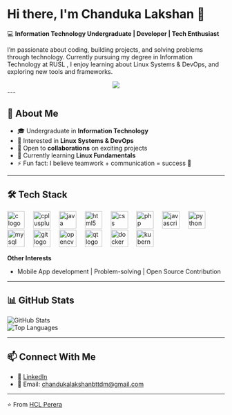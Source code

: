 # Hi there, I'm Chanduka Lakshan 👋  

💻 **Information Technology Undergraduate | Developer | Tech Enthusiast**  

I’m passionate about coding, building projects, and solving problems through technology. Currently pursuing my degree in Information Technology at RUSL , I enjoy learning about Linux Systems & DevOps, and exploring new tools and frameworks.  

<div align="center">
  <img src="https://visitor-badge.laobi.icu/badge?page_id=hclperera&"  />
</div>
---

## 🚀 About Me  
- 🎓 Undergraduate in **Information Technology**  
- 📱 Interested in **Linux Systems & DevOps**  
- 🤝 Open to **collaborations** on exciting projects  
- 🌱 Currently learning **Linux Fundamentals**  
- ⚡ Fun fact: I believe teamwork + communication = success 🚀  

---

## 🛠️ Tech Stack  

<div align="left">
  <img src="https://cdn.jsdelivr.net/gh/devicons/devicon/icons/c/c-original.svg" height="40" alt="c logo"  />
  <img width="12" />
  <img src="https://cdn.jsdelivr.net/gh/devicons/devicon/icons/cplusplus/cplusplus-original.svg" height="40" alt="cplusplus logo"  />
  <img width="12" />
  <img src="https://cdn.jsdelivr.net/gh/devicons/devicon/icons/java/java-original.svg" height="40" alt="java logo"  />
  <img width="12" />
  <img src="https://cdn.jsdelivr.net/gh/devicons/devicon/icons/html5/html5-original.svg" height="40" alt="html5 logo"  />
  <img width="12" />
  <img src="https://cdn.jsdelivr.net/gh/devicons/devicon/icons/css3/css3-original.svg" height="40" alt="css logo"  />
  <img width="12" />
  <img src="https://cdn.jsdelivr.net/gh/devicons/devicon/icons/php/php-original.svg" height="40" alt="php logo"  />
  <img width="12" />
  <img src="https://cdn.jsdelivr.net/gh/devicons/devicon/icons/javascript/javascript-original.svg" height="40" alt="javascript logo"  />
  <img width="12" />
  <img src="https://cdn.jsdelivr.net/gh/devicons/devicon/icons/python/python-original.svg" height="40" alt="python logo"  />
  <img width="12" />
  <img src="https://cdn.jsdelivr.net/gh/devicons/devicon/icons/mysql/mysql-original.svg" height="40" alt="mysql logo"  />
  <img width="12" />
  <img src="https://cdn.jsdelivr.net/gh/devicons/devicon/icons/git/git-original.svg" height="40" alt="git logo"  />
  <img width="12" />
  <img src="https://cdn.jsdelivr.net/gh/devicons/devicon/icons/opencv/opencv-original.svg" height="40" alt="opencv logo"  />
  <img width="12" />
  <img src="https://cdn.jsdelivr.net/gh/devicons/devicon/icons/qt/qt-original.svg" height="40" alt="qt logo"  />
  <img width="12" />
  <img src="https://cdn.jsdelivr.net/gh/devicons/devicon/icons/docker/docker-plain-wordmark.svg" height="40" alt="docker logo"  />
  <img width="12" />
  <img src="https://cdn.jsdelivr.net/gh/devicons/devicon/icons/kubernetes/kubernetes-plain.svg" height="40" alt="kubernetes logo"  />
</div>


**Other Interests**  
- Mobile App development | Problem-solving |   Open Source Contribution 

---

## 📊 GitHub Stats  

![GitHub Stats](https://github-readme-stats.vercel.app/api?username=hclperera&show_icons=true&theme=radical)  
![Top Languages](https://github-readme-stats.vercel.app/api/top-langs/?username=hclperera&layout=compact&theme=radical)  

---

## 📫 Connect With Me  

- 💼 [LinkedIn](https://www.linkedin.com/in/chanduka-lakshan/)  
- 📧 Email: chandukalakshanbttdm@gmail.com   

---

⭐️ From [HCL Perera](https://github.com/hclperera)  
